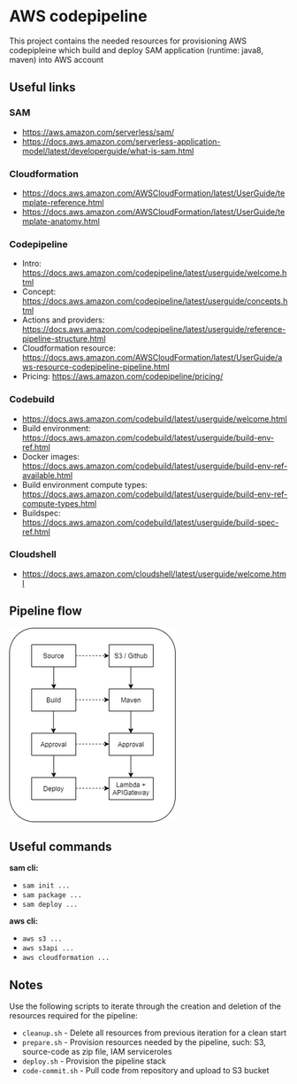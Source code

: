 # AWS codepipeline

This project contains the needed resources for provisioning AWS codepipleine
which build and deploy SAM application (runtime: java8, maven) into AWS account

## Useful links

### SAM
- https://aws.amazon.com/serverless/sam/
- https://docs.aws.amazon.com/serverless-application-model/latest/developerguide/what-is-sam.html

### Cloudformation
- https://docs.aws.amazon.com/AWSCloudFormation/latest/UserGuide/template-reference.html
- https://docs.aws.amazon.com/AWSCloudFormation/latest/UserGuide/template-anatomy.html 

### Codepipeline
- Intro: https://docs.aws.amazon.com/codepipeline/latest/userguide/welcome.html
- Concept: https://docs.aws.amazon.com/codepipeline/latest/userguide/concepts.html 
- Actions and providers: https://docs.aws.amazon.com/codepipeline/latest/userguide/reference-pipeline-structure.html
- Cloudformation resource: https://docs.aws.amazon.com/AWSCloudFormation/latest/UserGuide/aws-resource-codepipeline-pipeline.html
- Pricing: https://aws.amazon.com/codepipeline/pricing/ 

### Codebuild
- https://docs.aws.amazon.com/codebuild/latest/userguide/welcome.html
- Build environment: https://docs.aws.amazon.com/codebuild/latest/userguide/build-env-ref.html
- Docker images: https://docs.aws.amazon.com/codebuild/latest/userguide/build-env-ref-available.html 
- Build environment compute types: https://docs.aws.amazon.com/codebuild/latest/userguide/build-env-ref-compute-types.html
-  Buildspec: https://docs.aws.amazon.com/codebuild/latest/userguide/build-spec-ref.html

### Cloudshell
- https://docs.aws.amazon.com/cloudshell/latest/userguide/welcome.html 

## Pipeline flow

![Pipeline flow](pipeline_101.png)

## Useful commands
**sam cli:**
- `sam init ...`
- `sam package ...`
- `sam deploy ...`

**aws cli:**
- `aws s3 ...`
- `aws s3api ...`
- `aws cloudformation ...`

## Notes
Use the following scripts to iterate through the creation and deletion of the resources required for the pipeline:
- `cleanup.sh` - Delete all resources from previous iteration for a clean start
- `prepare.sh` - Provision resources needed by the pipeline, such: S3, source-code as zip file, IAM serviceroles
- `deploy.sh`  - Provision the pipeline stack
- `code-commit.sh` - Pull code from repository and upload to S3 bucket

